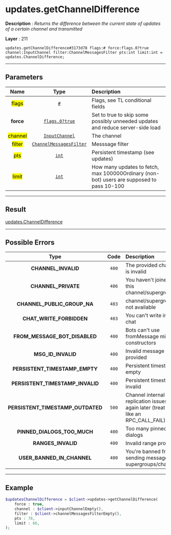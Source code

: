 # updates.getChannelDifference

**Description** : *Returns the difference between the current state of updates of a certain channel and transmitted*

**Layer** : 211

```tl
updates.getChannelDifference#3173d78 flags:# force:flags.0?true channel:InputChannel filter:ChannelMessagesFilter pts:int limit:int = updates.ChannelDifference;
```

---

## Parameters

| Name | Type | Description |
| :---: | :---: | :--- |
| <mark>flags</mark> | [`#`](type/#) | Flags, see TL conditional fields |
| **force** | [`flags.0?true`](type/true) | Set to true to skip some possibly unneeded updates and reduce server-side load |
| <mark>channel</mark> | [`InputChannel`](type/InputChannel) | The channel |
| <mark>filter</mark> | [`ChannelMessagesFilter`](type/ChannelMessagesFilter) | Messsage filter |
| <mark>pts</mark> | [`int`](type/int) | Persistent timestamp (see updates) |
| <mark>limit</mark> | [`int`](type/int) | How many updates to fetch, max 100000Ordinary (non-bot) users are supposed to pass 10-100 |

---

## Result

[updates.ChannelDifference](type/updates.ChannelDifference)

---

## Possible Errors

| Type | Code | Description |
| :---: | :---: | :--- |
| **CHANNEL_INVALID** | `400` | The provided channel is invalid |
| **CHANNEL_PRIVATE** | `406` | You haven't joined this channel/supergroup |
| **CHANNEL_PUBLIC_GROUP_NA** | `403` | channel/supergroup not available |
| **CHAT_WRITE_FORBIDDEN** | `403` | You can't write in this chat |
| **FROM_MESSAGE_BOT_DISABLED** | `400` | Bots can't use fromMessage min constructors |
| **MSG_ID_INVALID** | `400` | Invalid message ID provided |
| **PERSISTENT_TIMESTAMP_EMPTY** | `400` | Persistent timestamp empty |
| **PERSISTENT_TIMESTAMP_INVALID** | `400` | Persistent timestamp invalid |
| **PERSISTENT_TIMESTAMP_OUTDATED** | `500` | Channel internal replication issues, try again later (treat this like an RPC_CALL_FAIL) |
| **PINNED_DIALOGS_TOO_MUCH** | `400` | Too many pinned dialogs |
| **RANGES_INVALID** | `400` | Invalid range provided |
| **USER_BANNED_IN_CHANNEL** | `400` | You're banned from sending messages in supergroups/channels |

---

## Example

```php
$updatesChannelDifference = $client->updates->getChannelDifference(
	force : true,
	channel : $client->inputChannelEmpty(),
	filter : $client->channelMessagesFilterEmpty(),
	pts : 78,
	limit : 66,
);
```
